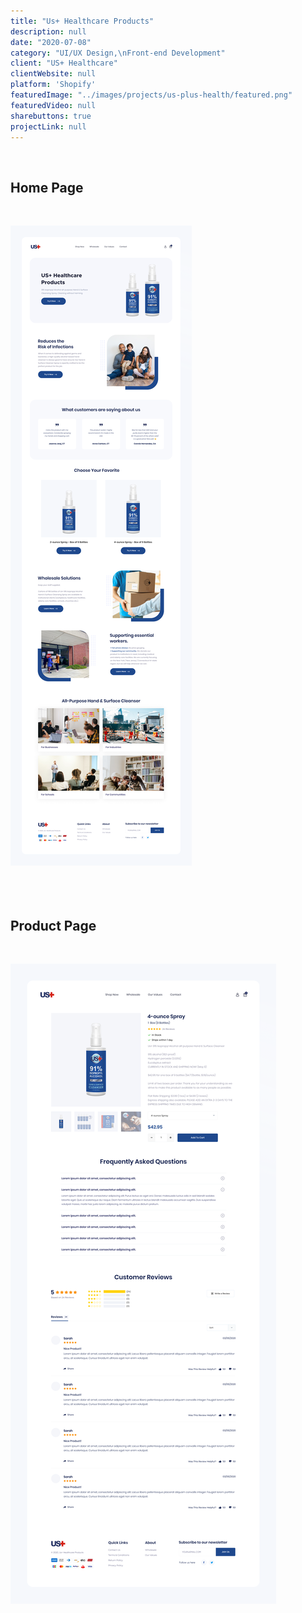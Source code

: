 ```yaml
---
title: "Us+ Healthcare Products"
description: null
date: "2020-07-08"
category: "UI/UX Design,\nFront-end Development"
client: "US+ Healthcare"
clientWebsite: null
platform: 'Shopify'
featuredImage: "../images/projects/us-plus-health/featured.png"
featuredVideo: null
sharebuttons: true
projectLink: null
---
```


<br />

## Home Page
<br />

![Home Page](../images/projects/us-plus-health/home-page.png)
<br />
<br />
<br />
<br />

## Product Page
<br />

![Product Page](../images/projects/us-plus-health/product-page.png)
<br />
<br />
<br />
<br />